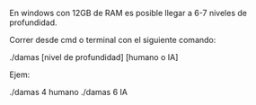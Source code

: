 En windows con 12GB de RAM es posible llegar a 6-7 niveles de profundidad.

Correr desde cmd o terminal con el siguiente comando:

./damas [nivel de profundidad] [humano o IA]

Ejem:

./damas 4 humano
./damas 6 IA